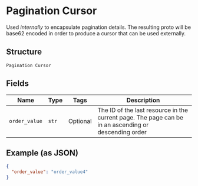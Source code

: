 
# Pagination Cursor

Used *internally* to encapsulate pagination details. The resulting proto will be base62 encoded
in order to produce a cursor that can be used externally.

## Structure

`Pagination Cursor`

## Fields

| Name | Type | Tags | Description |
|  --- | --- | --- | --- |
| `order_value` | `str` | Optional | The ID of the last resource in the current page. The page can be in an ascending or<br>descending order |

## Example (as JSON)

```json
{
  "order_value": "order_value4"
}
```

